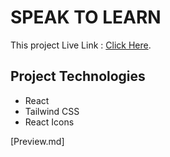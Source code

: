 # SPEAK TO LEARN

This project Live Link : [Click Here](https://github.com/facebook/create-react-app).

## Project Technologies

<ul>
<li>
React
</li>
<li>
Tailwind CSS
</li>
<li>
React Icons
</li>
</ul>

[Preview.md]
